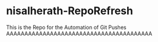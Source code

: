 # nisalherath-RepoRefresh
This is the Repo for the Automation of Git Pushes
AAAAAAAAAAAAAAAAAAAAAAAAAAAAAAAAAAAAAAAA